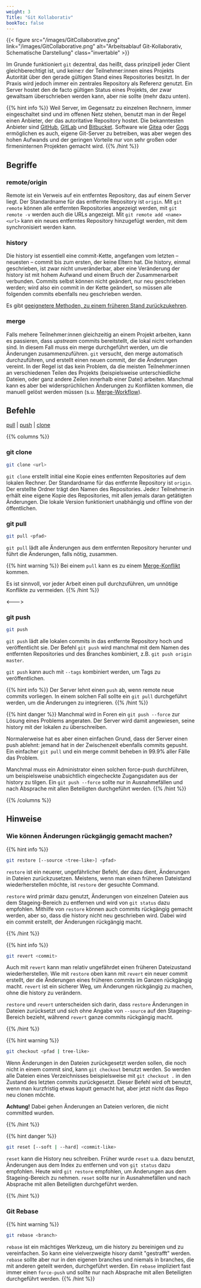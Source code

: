 ```yaml
---
weight: 3
Title: "Git Kollaborativ"
bookToc: false
---
```


{{< figure src="/images/GitCollaborative.png" link="/images/GitCollaborative.png" alt="Arbeitsablauf Git-Kollaborativ, Schematische Darstellung" class="invertable" >}}

Im Grunde funktioniert `git` dezentral, das heißt, dass prinzipell jeder Client gleichberechtigt ist, und keine:r der Teilnehmer:innen eines Projekts Autorität über den gerade gültigen Stand eines Repositories besitzt. In der Praxis wird jedoch immer ein zentrales Repository als Referenz genutzt. Ein Server hostet den de facto gültigen Status eines Projekts, der zwar gewaltsam überschrieben werden kann, aber nie sollte (mehr dazu unten). 

{{% hint info %}}
Weil Server, im Gegensatz zu einzelnen Rechnern, immer eingeschaltet sind und im offenen Netz stehen, benutzt man in der Regel einen Anbieter, der das autoritative Repository hostet. Die bekanntesten Anbieter sind [GitHub](https://github.com), [GitLab](https://gitlab.com) und [Bitbucket](https://bitbucket.org). Software wie [Gitea](https://gitea.io) oder [Gogs](https://gogs.io) ermöglichen es auch, eigene Git-Server zu betreiben, was aber wegen des hohen Aufwands und der geringen Vorteile nur von sehr großen oder firmeninternen Projekten gemacht wird.
{{% /hint %}}

## Begriffe

### remote/origin

Remote ist ein Verweis auf ein entferntes Repository, das auf einem Server liegt. Der Standardname für das entfernte Repository ist `origin`. Mit `git remote` können alle entfernten Repositories angezeigt werden, mit `git remote -v` werden auch die URLs angezeigt. Mit `git remote add <name> <url>` kann ein neues entferntes Repository hinzugefügt werden, mit dem synchronisiert werden kann.

### history

Die history ist essentiell eine commit-Kette, angefangen vom letzten &ndash; neuesten &ndash; commit bis zum ersten, der keine Eltern hat. 
Die history, einmal geschrieben, ist zwar nicht unveränderbar, aber eine Veränderung der history ist mit hohem Aufwand und einem Bruch der Zusammenarbeit verbunden.
Commits selbst können nicht geändert, nur neu geschrieben werden; wird also ein commit in der Kette geändert, so müssen alle folgenden commits ebenfalls neu geschrieben werden.

Es gibt [geeignetere Methoden, zu einem früheren Stand zurückzukehren](#wie-können-änderungen-rückgängig-gemacht-machen).

### merge

Falls mehere Teilnehmer:innen gleichzeitig an einem Projekt arbeiten, kann es passieren, dass *upstream* commits bereitstellt, die lokal nicht vorhanden sind.
In diesem Fall muss ein merge durchgeführt werden, um die Änderungen zusammenzuführen. 
`git` versucht, den merge automatisch durchzuführen, und erstellt einen neuen commit, der die Änderungen vereint. 
In der Regel ist das kein Problem, da die meisten Teilnehmer:innen an verschiedenen Teilen des Projekts (beispielsweise unterschiedliche Dateien, oder ganz andere Zeilen innerhalb einer Datei) arbeiten. 
Manchmal kann es aber bei widersprüchlichen Änderungen zu Konflikten kommen, die manuell gelöst werden müssen (s.u. [Merge-Workflow](/docs/git/kollaborativ/merge)).
## Befehle

[pull](#git-pull) | [push](#git-push) | [clone](#git-clone)

{{% columns %}}

### git clone

```bash
git clone <url>
```

`git clone` erstellt initial eine Kopie eines entfernten Repositories auf dem lokalen Rechner. Der Standardname für das entfernte Repository ist `origin`. Der erstellte Ordner trägt den Namen des Repositories. Jede:r Teilnehmer:in erhält eine eigene Kopie des Repositories, mit allen jemals daran getätigten Änderungen. Die lokale Version funktioniert unabhängig und offline von der öffentlichen.


### git pull

```bash
git pull <pfad>
```

`git pull` lädt alle Änderungen aus dem entfernten Repository herunter und führt die Änderungen, falls nötig, zusammen.

{{% hint warning %}}
Bei einem `pull` kann es zu einem [Merge-Konflikt](/docs/git/kollaborativ/merge) kommen.

Es ist sinnvoll, vor jeder Arbeit einen pull durchzuführen, um unnötige Konflikte zu vermeiden. 
{{% /hint %}}

<--->

### git push

```bash
git push
```

`git push` lädt alle lokalen commits in das entfernte Repository hoch und veröffentlicht sie. Der Befehl `git push` wird manchmal mit dem Namen des entfernten Repositories und des Branches kombiniert, z.B. `git push origin master`. 

`git push` kann auch mit `--tags` kombiniert werden, um Tags zu veröffentlichen.

{{% hint info %}}
Der Server lehnt einen `push` ab, wenn remote neue commits vorliegen. In einem solchen Fall sollte ein `git pull` durchgeführt werden, um die Änderungen zu integrieren.
{{% /hint %}}

{{% hint danger %}}
Manchmal wird  in Foren ein `git push --force` zur Lösung eines Problems angeraten. Der Server wird damit angewiesen, seine history mit der lokalen zu überschreiben. 

Normalerweise hat es aber einen einfachen Grund, dass der Server einen push ablehnt: jemand hat in der Zwischenzeit ebenfalls commits gepusht. Ein einfacher `git pull` und ein merge commit beheben in 99.9% aller Fälle das Problem. 

Manchmal muss ein Administrator einen solchen force-push durchführen, um beispielsweise unabsichtlich eingecheckte Zugangsdaten aus der history zu tilgen.  Ein `git push --force` sollte nur in Ausnahmefällen und nach Absprache mit allen Beteiligten durchgeführt werden.
{{% /hint %}} 

{{% /columns %}}

## Hinweise

### Wie können Änderungen rückgängig gemacht machen?

{{% hint info %}}

```bash
git restore [--source <tree-like>] <pfad>
```

`restore` ist ein neuerer, ungefährlicher Befehl, der dazu dient, Änderungen in Dateien zurückzusetzen. Meistens, wenn man einen früheren Dateistand wiederherstellen möchte, ist `restore` der gesuchte Command.

`restore` wird primär dazu genutzt, Änderungen von einzelnen Dateien aus dem Stageing-Bereich zu entfernen und wird von `git status` dazu empfohlen. Mithilfe von `restore` können auch commits rückgängig gemacht werden, aber so, dass die history nicht neu geschrieben wird. Dabei wird ein commit erstellt, der Änderungen rückgängig macht.

{{% /hint %}}

{{% hint info %}}

```bash
git revert <commit>
```

Auch mit `revert` kann man relativ ungefährdet einen früheren Dateizustand wiederherstellen. Wie mit `restore` oben kann mit `revert` ein neuer commit erstellt, der die Änderungen eines früheren commits im Ganzen rückgängig macht. `revert` ist ein sicherer Weg, um Änderungen rückgängig zu machen, ohne die history zu verändern.

`restore` und `revert` unterscheiden sich darin, dass `restore` Änderungen in Dateien zurücksetzt und sich ohne Angabe von `--source` auf den Stageing-Bereich bezieht, während `revert` ganze commits rückgängig macht.

{{% /hint %}}

{{% hint warning %}}
```bash
git checkout <pfad | tree-like>
```

Wenn Änderungen in den Dateien zurückgesetzt werden sollen, die noch nicht in einem commit sind, kann `git checkout` benutzt werden. So werden alle Dateien eines Verzeichnisses beispielsweise mit `git checkout .` in den Zustand des letzten commits zurückgesetzt. Dieser Befehl wird oft benutzt, wenn man kurzfristig etwas kaputt gemacht hat, aber jetzt nicht das Repo neu clonen möchte. 

**Achtung!** Dabei gehen Änderungen an Dateien verloren, die nicht committed wurden.


{{% /hint %}}

{{% hint danger %}}
```bash
git reset [--soft | --hard] <commit-like>
```

`reset` kann die History neu schreiben. Früher wurde `reset` u.a. dazu benutzt, Änderungen aus dem Index zu entfernen und von `git status` dazu empfohlen. Heute wird `git restore` empfohlen, um Änderungen aus dem Stageing-Bereich zu nehmen. `reset` sollte nur in Ausnahmefällen und nach Absprache mit allen Beteiligten durchgeführt werden.

{{% /hint %}}

### Git Rebase

{{% hint warning %}}
```bash
git rebase <branch>
```

 `rebase` ist ein mächtiges Werkzeug, um die history zu bereinigen und zu vereinfachen. So kann eine vielverzweigte hisory damit "gestrafft" werden. `rebase` sollte aber nur in den eigenen branches und niemals in branches, die mit anderen geteilt werden, durchgeführt werden. Ein `rebase` impliziert fast immer einen `force-push` und sollte nur nach Absprache mit allen Beteiligten durchgeführt werden.
{{% /hint %}}


